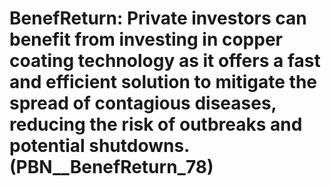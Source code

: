 # BenefReturn: __Private investors can benefit from investing in copper coating technology as it offers a fast and efficient solution to mitigate the spread of contagious diseases, reducing the risk of outbreaks and potential shutdowns.__ (PBN__BenefReturn_78)

